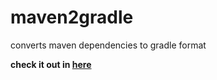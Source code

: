 # maven2gradle
converts maven dependencies to gradle format

**check it out in [here](http://gabrielkirsten.github.io/maven2gradle/)**
